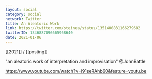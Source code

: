```yaml
---
layout: social
category: social
network: Twitter
title: An Aleatoric Work
link: https://twitter.com/steinea/status/1351400831166279682
twitterID: 1346887096665968640
date: 2021-01-06
---
```


[[2021]] / [[posting]]

"an aleatoric work of interpretation and improvisation" @JohnBattle

<https://www.youtube.com/watch?v=i91seRAhb60&feature=youtu.be>
